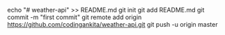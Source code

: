 echo "# weather-api" >> README.md
git init
git add README.md
git commit -m "first commit"
git remote add origin https://github.com/codingankita/weather-api.git
git push -u origin master
